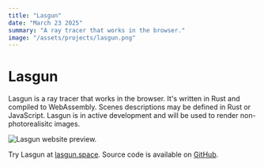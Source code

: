 ```yaml
---
title: "Lasgun"
date: "March 23 2025"
summary: "A ray tracer that works in the browser."
image: "/assets/projects/lasgun.png"
---
```


# Lasgun

Lasgun is a ray tracer that works in the browser. It's written in Rust and compiled to WebAssembly. Scenes descriptions may be defined in Rust or JavaScript. Lasgun is in active development and will be used to render non-photorealisitc images.

![Lasgun website preview.](/assets/projects/lasgun.png)

Try Lasgun at [lasgun.space](https://lasgun.space). Source code is available on [GitHub](https://github.com/nfrasser/lasgun).
